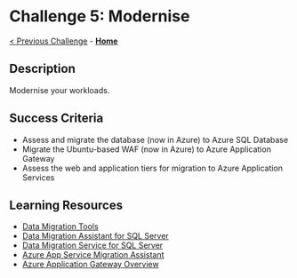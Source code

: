 # Challenge 5: Modernise

[< Previous Challenge](./04-migrate.md) - **[Home](../README.md)**

## Description

Modernise your workloads.

## Success Criteria

- Assess and migrate the database (now in Azure) to Azure SQL Database
- Migrate the Ubuntu-based WAF (now in Azure) to Azure Application Gateway
- Assess the web and application tiers for migration to Azure Application Services

## Learning Resources

- [Data Migration Tools](https://docs.microsoft.com/data-migration/)
- [Data Migration Assistant for SQL Server](https://docs.microsoft.com/sql/dma/dma-migrateonpremsqltosqldb?view=sql-server-ver15)
- [Data Migration Service for SQL Server](https://docs.microsoft.com/azure/dms/tutorial-sql-server-to-azure-sql)
- [Azure App Service Migration Assistant](https://azure.microsoft.com/services/app-service/migration-assistant/)
- [Azure Application Gateway Overview](https://docs.microsoft.com/azure/application-gateway/overview)
